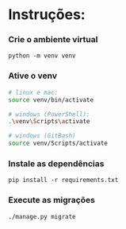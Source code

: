 # Instruções:
 

### Crie o ambiente virtual
```
python -m venv venv
```
### Ative o venv
```bash
# linux e mac:
source venv/bin/activate

# windows (PowerShell):
.\venv\Scripts\activate

# windows (GitBash)
source venv/Scripts/activate
```

### Instale as dependências 
```
pip install -r requirements.txt
```
### Execute as migrações
```
./manage.py migrate
```
